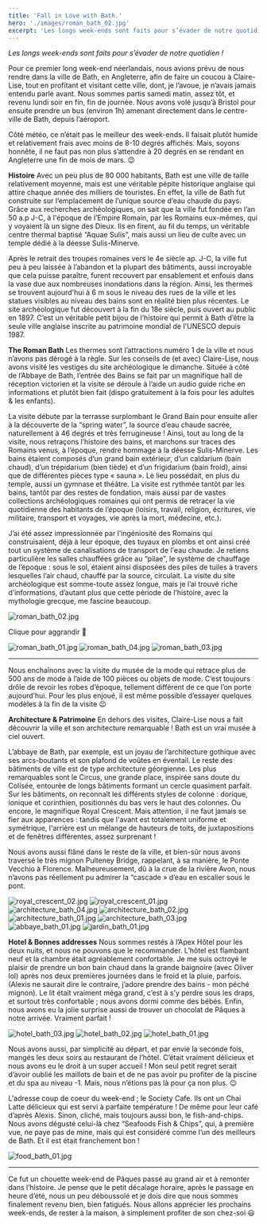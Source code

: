 ```yaml
---
title: 'Fall in Love with Bath.'
hero: './images/roman_bath_02.jpg'
excerpt: 'Les longs week-ends sont faits pour s’évader de notre quotidien ! Pour ce premier long week-end néerlandais, nous avions prévu de nous rendre dans la ville de Bath, en Angleterre, afin de faire un coucou à Claire-Lise, tout en profitant et visitant cette ville, dont, je l’avoue, je n’avais jamais entendu parlé avant. Nous sommes'
---
```


_Les longs week-ends sont faits pour s’évader de notre quotidien !_

Pour ce premier long week-end néerlandais, nous avions prévu de nous rendre dans la ville de Bath, en Angleterre, afin de faire un coucou à Claire-Lise, tout en profitant et visitant cette ville, dont, je l’avoue, je n’avais jamais entendu parlé avant. Nous sommes partis samedi matin, assez tôt, et revenu lundi soir en fin, fin de journée. Nous avons volé jusqu’à Bristol pour ensuite prendre un bus (environ 1h) amenant directement dans le centre-ville de Bath, depuis l’aéroport.

Côté météo, ce n’était pas le meilleur des week-ends. Il faisait plutôt humide et relativement frais avec moins de 8-10 degrés affichés. Mais, soyons honnête, il ne faut pas non plus s’attendre à 20 degrés en se rendant en Angleterre une fin de mois de mars. 😉

**Histoire**
Avec un peu plus de 80 000 habitants, Bath est une ville de taille relativement moyenne, mais est une véritable pépite historique anglaise qui attire chaque année des milliers de touristes. En effet, la ville de Bath fut construite sur l’emplacement de l’unique source d’eau chaude du pays. Grâce aux recherches archéologiques, on sait que la ville fut fondée en l’an 50 a.p J-C, à l'époque de l’Empire Romain, par les Romains eux-mêmes, qui y voyaient là un signe des Dieux. Ils en firent, au fil du temps, un véritable centre thermal baptisé “Aquae Sulis”, mais aussi un lieu de culte avec un temple dédié à la déesse Sulis-Minerve.

Après le retrait des troupes romaines vers le 4e siècle ap. J-C, la ville fut peu à peu laissée à l’abandon et la plupart des bâtiments, aussi incroyable que cela puisse paraître, furent recouvert par ensablement et enfouis dans la vase due aux nombreuses inondations dans la région. Ainsi, les thermes se trouvent aujourd'hui à 6 m sous le niveau des rues de la ville et les statues visibles au niveau des bains sont en réalité bien plus récentes. Le site archéologique fut découvert à la fin du 18e siècle, puis ouvert au public en 1897. C’est un véritable petit bijou de l’histoire qui permit à Bath d’être la seule ville anglaise inscrite au patrimoine mondial de l'UNESCO depuis 1987.

**The Roman Bath**
Les thermes sont l’attractions numéro 1 de la ville et nous n’avons pas dérogé à la règle. Sur les conseils de (et avec) Claire-Lise, nous avons visité les vestiges du site archéologique le dimanche. Située à côté de l’Abbaye de Bath, l’entrée des Bains se fait par un magnifique hall de réception victorien et la visite se déroule à l’aide un audio guide riche en informations et plutôt bien fait (dispo gratuitement à la fois pour les adultes & les enfants).

La visite débute par la terrasse surplombant le Grand Bain pour ensuite aller à la découverte de la “spring water”, la source d’eau chaude sacrée, naturellement à 46 degrés et très ferrugineuse ! Ainsi, tout au long de la visite, nous retraçons l’histoire des bains, et marchons sur traces des Romains venus, à l’époque, rendre hommage à la déesse Sulis-Minerve. Les bains étaient composés d’un grand bain extérieur, d’un caldarium (bain chaud), d’un trépidarium (bien tiède) et d’un frigidarium (bain froid), ainsi que de différentes pièces type « sauna ». Le lieu possédait, en plus du temple, aussi un gymnase et théâtre. La visite est rythmée tantôt par les bains, tantôt par des restes de fondation, mais aussi par de vastes collections archéologiques romaines qui ont permis de retracer la vie quotidienne des habitants de l’époque (loisirs, travail, religion, écritures, vie militaire, transport et voyages, vie après la mort, médecine, etc.).

J’ai été assez impressionnée par l’ingéniosité des Romains qui construisaient, déjà à leur époque, des tuyaux en plombs et ont ainsi créé tout un système de canalisations de transport de l'eau chaude. Je retiens particulière les salles chauffées grâce au “pilae”, le système de chauffage de l’époque : sous le sol, étaient ainsi disposées des piles de tuiles à travers lesquelles l’air chaud, chauffé par la source, circulait. La visite du site archéologique est somme-toute assez longue, mais je l’ai trouvé riche d’informations, d’autant plus que cette période de l’histoire, avec la mythologie grecque, me fascine beaucoup.

<img alt="roman_bath_02.jpg" src="./images/roman_bath_02.jpg">

Clique pour aggrandir 🙂

<gallery>
<img alt="roman_bath_01.jpg" src="./images/roman_bath_01.jpg">
<img alt="roman_bath_04.jpg" src="./images/roman_bath_04.jpg">
<img alt="roman_bath_03.jpg" src="./images/roman_bath_03.jpg">
</gallery>

---

Nous enchaînons avec la visite du musée de la mode qui retrace plus de 500 ans de mode à l’aide de 100 pièces ou objets de mode. C’est toujours drôle de revoir les robes d’époque, tellement différent de ce que l’on porte aujourd’hui. Pour les plus enjoué, il est même possible d’essayer quelques modèles à la fin de la visite 😉

**Architecture & Patrimoine**
En dehors des visites, Claire-Lise nous a fait découvrir la ville et son architecture remarquable ! Bath est un vrai musée à ciel ouvert.

L’abbaye de Bath, par exemple, est un joyau de l’architecture gothique avec ses arcs-boutants et son plafond de voûtes en éventail. Le reste des bâtiments de ville est de type architecture géorgienne. Les plus remarquables sont le Circus, une grande place, inspirée sans doute du Colisée, entourée de longs bâtiments formant un cercle quasiment parfait. Sur les bâtiments, on reconnaît les différents styles de colonne : dorique, ionique et corinthien, positionnés du bas vers le haut des colonnes. Ou encore, le magnifique Royal Crescent. Mais attention, il ne faut jamais se fier aux apparences : tandis que l'avant est totalement uniforme et symétrique, l'arrière est un mélange de hauteurs de toits, de juxtapositions et de fenêtres différentes, assez surprenant !

Nous avons aussi flâné dans le reste de la ville, et bien-sûr nous avons traversé le très mignon Pulteney Bridge, rappelant, à sa manière, le Ponte Vecchio à Florence. Malheureusement, dû à la crue de la rivière Avon, nous n’avons pas réellement pu admirer la “cascade » d’eau en escalier sous le pont.

<gallery>
<img alt="royal_crescent_02.jpg" src="./images/royal_crescent_02.jpg">
<img alt="royal_crescent_01.jpg" src="./images/royal_crescent_01.jpg">
<img alt="architecture_bath_04.jpg" src="./images/architecture_bath_04.jpg">
<img alt="architecture_bath_02.jpg" src="./images/architecture_bath_02.jpg">
<img alt="architecture_bath_01.jpg" src="./images/architecture_bath_01.jpg">
<img alt="architecture_bath_03.jpg" src="./images/architecture_bath_03.jpg">
<img alt="abbaye_bath_01.jpg" src="./images/abbaye_bath_01.jpg">
<img alt="jardin_bath_01.jpg" src="./images/jardin_bath_01.jpg">
</gallery>

**Hotel & Bonnes addresses**
Nous sommes restés à l’Apex Hôtel pour les deux nuits, et nous ne pouvons que le recommander. L’hôtel est flambant neuf et la chambre était agréablement confortable. Je me suis octroyé le plaisir de prendre un bon bain chaud dans la grande baignoire (avec Oliver lol) après nos deux premières journées dans le froid et la pluie, parfois. (Alexis ne saurait dire le contraire, j’adore prendre des bains - mon péché mignon). Le lit était vraiment méga grand, c’est à s’y perdre sous les draps, et surtout très confortable ; nous avons dormi comme des bébés. Enfin, nous avons eu la jolie surprise aussi de trouver un chocolat de Pâques à notre arrivée. Vraiment parfait !

<gallery>
<img alt="hotel_bath_03.jpg" src="./images/hotel_bath_03.jpg">
<img alt="hotel_bath_02.jpg" src="./images/hotel_bath_02.jpg">
<img alt="hotel_bath_01.jpg" src="./images/hotel_bath_01.jpg">
</gallery>

Nous avons aussi, par simplicité au départ, et par envie la seconde fois, mangés les deux soirs au restaurant de l’hôtel. C’était vraiment délicieux et nous avons eu le droit à un super accueil ! Mon seul petit regret serait d’avoir oublié les maillots de bain et de ne pas avoir pu profiter de la piscine et du spa au niveau -1. Mais, nous n’étions pas là pour ça non plus. 😉

L'adresse coup de coeur du week-end ; le Society Cafe. Ils ont un Chai Latte délicieux qui est servi à parfaite température ! De même pour leur café d’après Alexis. Sinon, cliché, mais toujours aussi bon, le fish-and-chips. Nous avons dégusté celui-là chez “Seafoods Fish & Chips”, qui, à première vue, ne paye pas de mine, mais qui est considéré comme l’un des meilleurs de Bath. Et il est était franchement bon !

<img alt="food_bath_01.jpg" src="./images/food_bath_01.jpg">

---

Ce fut un chouette week-end de Pâques passé au grand air et à remonter dans l’histoire. Je pense que le petit décalage horaire, après le passage en heure d’été, nous un peu déboussolé et je dois dire que nous sommes finalement revenu bien, bien fatigués. Nous allons apprécier les prochains week-ends, de rester à la maison, à simplement profiter de son chez-soi 😃

